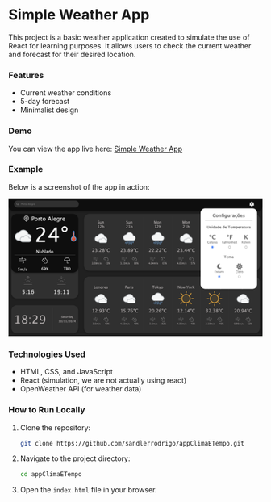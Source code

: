 
# Simple Weather App

This project is a basic weather application created to simulate the use of React for learning purposes. It allows users to check the current weather and forecast for their desired location.

### Features
- Current weather conditions
- 5-day forecast
- Minimalist design

### Demo
You can view the app live here: <a href="https://sandlerrodrigo.github.io/appClimaETempo/" target="_blank">Simple Weather App</a>

### Example
Below is a screenshot of the app in action:

![Example of the Weather App](images/exampleweatherapp.png)

### Technologies Used
- HTML, CSS, and JavaScript
- React (simulation, we are not actually using react)
- OpenWeather API (for weather data)

### How to Run Locally
1. Clone the repository:
   ```bash
   git clone https://github.com/sandlerrodrigo/appClimaETempo.git
   ```
2. Navigate to the project directory:
   ```bash
   cd appClimaETempo
   ```
3. Open the `index.html` file in your browser.
